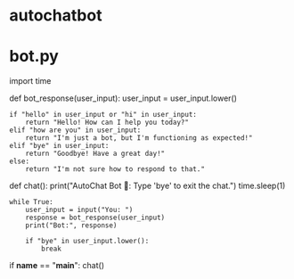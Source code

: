 # autochatbot
# bot.py

import time

def bot_response(user_input):
    user_input = user_input.lower()

    if "hello" in user_input or "hi" in user_input:
        return "Hello! How can I help you today?"
    elif "how are you" in user_input:
        return "I'm just a bot, but I'm functioning as expected!"
    elif "bye" in user_input:
        return "Goodbye! Have a great day!"
    else:
        return "I'm not sure how to respond to that."

def chat():
    print("AutoChat Bot 🤖: Type 'bye' to exit the chat.")
    time.sleep(1)

    while True:
        user_input = input("You: ")
        response = bot_response(user_input)
        print("Bot:", response)

        if "bye" in user_input.lower():
            break

if __name__ == "__main__":
    chat()
